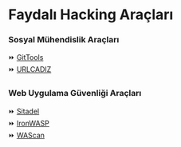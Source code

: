 # Faydalı Hacking Araçları

### Sosyal Mühendislik Araçları

⏩ [GitTools](https://github.com/Ha3MrX/GitTool)<br>
⏩ [URLCADIZ](https://github.com/PerezMascato/URLCADIZ)

### Web Uygulama Güvenliği Araçları

⏩ [Sitadel](https://github.com/shenril/Sitadel)<br>
⏩ [IronWASP](https://github.com/war-and-code/IronWASP)<br>
⏩ [WAScan](https://github.com/m4ll0k/WAScan)<br>

